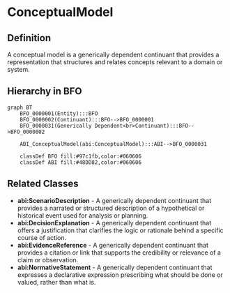 # ConceptualModel

## Definition
A conceptual model is a generically dependent continuant that provides a representation that structures and relates concepts relevant to a domain or system.

## Hierarchy in BFO
```mermaid
graph BT
    BFO_0000001(Entity):::BFO
    BFO_0000002(Continuant):::BFO-->BFO_0000001
    BFO_0000031(Generically Dependent<br>Continuant):::BFO-->BFO_0000002
    
    ABI_ConceptualModel(abi:ConceptualModel):::ABI-->BFO_0000031
    
    classDef BFO fill:#97c1fb,color:#060606
    classDef ABI fill:#48DD82,color:#060606
```

## Related Classes
- **abi:ScenarioDescription** - A generically dependent continuant that provides a narrated or structured description of a hypothetical or historical event used for analysis or planning.
- **abi:DecisionExplanation** - A generically dependent continuant that offers a justification that clarifies the logic or rationale behind a specific course of action.
- **abi:EvidenceReference** - A generically dependent continuant that provides a citation or link that supports the credibility or relevance of a claim or observation.
- **abi:NormativeStatement** - A generically dependent continuant that expresses a declarative expression prescribing what should be done or valued, rather than what is. 